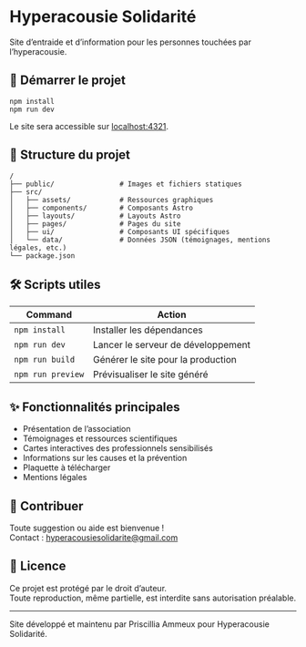 # Hyperacousie Solidarité

Site d’entraide et d’information pour les personnes touchées par l’hyperacousie.

## 🚀 Démarrer le projet

```
npm install
npm run dev
```

Le site sera accessible sur [localhost:4321](http://localhost:4321).

## 📁 Structure du projet

```
/
├── public/                # Images et fichiers statiques
├── src/
│   ├── assets/            # Ressources graphiques
│   ├── components/        # Composants Astro
│   ├── layouts/           # Layouts Astro
│   ├── pages/             # Pages du site
│   ├── ui/                # Composants UI spécifiques
│   └── data/              # Données JSON (témoignages, mentions légales, etc.)
└── package.json
```

## 🛠️ Scripts utiles

| Command           | Action                             |
| ----------------- | ---------------------------------- |
| `npm install`     | Installer les dépendances          |
| `npm run dev`     | Lancer le serveur de développement |
| `npm run build`   | Générer le site pour la production |
| `npm run preview` | Prévisualiser le site généré       |

## ✨ Fonctionnalités principales

- Présentation de l’association
- Témoignages et ressources scientifiques
- Cartes interactives des professionnels sensibilisés
- Informations sur les causes et la prévention
- Plaquette à télécharger
- Mentions légales

## 🤝 Contribuer

Toute suggestion ou aide est bienvenue !  
Contact : <hyperacousiesolidarite@gmail.com>

## 📄 Licence

Ce projet est protégé par le droit d’auteur.  
Toute reproduction, même partielle, est interdite sans autorisation préalable.

---

Site développé et maintenu par Priscillia Ammeux pour Hyperacousie Solidarité.
